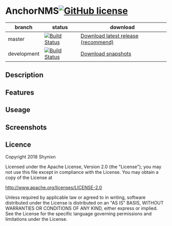 # AnchorNMS[![GitHub license](https://img.shields.io/badge/license-Apache%20License%202.0-blue.svg)](https://raw.githubusercontent.com/Shynixn/BlockBall/master/LICENSE)

| branch        | status        | download      |
| ------------- | --------------| --------------| 
| master        | [![Build Status](https://travis-ci.org/Shynixn/Anchor-NMS.svg?branch=master)](https://travis-ci.org/Shynixn/Anchor-NMS) |[Download latest release (recommend)](https://github.com/Shynixn/Anchor-NMS/releases)|
| development   | [![Build Status](https://travis-ci.org/Shynixn/Anchor-NMS.svg?branch=development)](https://travis-ci.org/Shynixn/Anchor-NMS) | [Download snapshots](https://oss.sonatype.org/content/repositories/snapshots/com/github/shynixn/anchornms/anchornms-maven-plugin) |

## Description

## Features

## Useage

## Screenshots

## Licence

Copyright 2018 Shynixn

Licensed under the Apache License, Version 2.0 (the "License");
you may not use this file except in compliance with the License.
You may obtain a copy of the License at

   http://www.apache.org/licenses/LICENSE-2.0

Unless required by applicable law or agreed to in writing, software
distributed under the License is distributed on an "AS IS" BASIS,
WITHOUT WARRANTIES OR CONDITIONS OF ANY KIND, either express or implied.
See the License for the specific language governing permissions and
limitations under the License.
